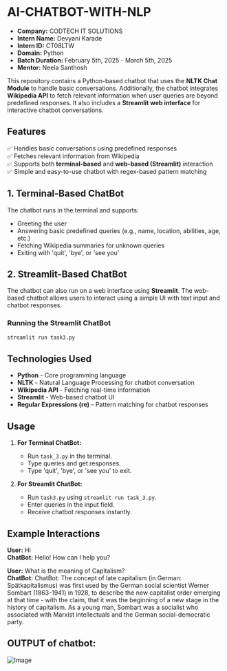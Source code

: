 # AI-CHATBOT-WITH-NLP

- **Company:** CODTECH IT SOLUTIONS  
- **Intern Name:** Devyani Karade  
- **Intern ID:** CT08LTW  
- **Domain:** Python  
- **Batch Duration:** February 5th, 2025 - March 5th, 2025  
- **Mentor:** Neela Santhosh  

This repository contains a Python-based chatbot that uses the **NLTK Chat Module** to handle basic conversations. Additionally, the chatbot integrates **Wikipedia API** to fetch relevant information when user queries are beyond predefined responses. It also includes a **Streamlit web interface** for interactive chatbot conversations.

## Features

✅ Handles basic conversations using predefined responses  
✅ Fetches relevant information from Wikipedia  
✅ Supports both **terminal-based** and **web-based (Streamlit)** interaction  
✅ Simple and easy-to-use chatbot with regex-based pattern matching  

## 1. Terminal-Based ChatBot

The chatbot runs in the terminal and supports:

- Greeting the user
- Answering basic predefined queries (e.g., name, location, abilities, age, etc.)
- Fetching Wikipedia summaries for unknown queries
- Exiting with 'quit', 'bye', or 'see you'

## 2. Streamlit-Based ChatBot

The chatbot can also run on a web interface using **Streamlit**. The web-based chatbot allows users to interact using a simple UI with text input and chatbot responses.

### Running the Streamlit ChatBot

```sh
streamlit run task3.py
```

## Technologies Used

- **Python** - Core programming language  
- **NLTK** - Natural Language Processing for chatbot conversation  
- **Wikipedia API** - Fetching real-time information  
- **Streamlit** - Web-based chatbot UI  
- **Regular Expressions (re)** - Pattern matching for chatbot responses  

## Usage

1. **For Terminal ChatBot:**
   - Run `task_3.py` in the terminal.
   - Type queries and get responses.
   - Type 'quit', 'bye', or 'see you' to exit.

2. **For Streamlit ChatBot:**
   - Run `task3.py` using `streamlit run task_3.py`.
   - Enter queries in the input field.
   - Receive chatbot responses instantly.

## Example Interactions

**User:** Hi  
**ChatBot:** Hello! How can I help you?  

**User:** What is the meaning of Capitalism?  
**ChatBot:** ChatBot: The concept of late capitalism (in German: Spätkapitalismus) was first used by the German social scientist Werner Sombart (1863-1941) in 1928, to describe the new capitalist order emerging at that time - with the claim, that it was the beginning of a new stage in the history of capitalism. As a young man, Sombart was a socialist who associated with Marxist intellectuals and the German social-democratic party.

## OUTPUT of chatbot:
![Image](https://github.com/user-attachments/assets/b8621624-e795-4a2d-89b8-2f3867f3f7e0)


